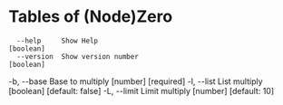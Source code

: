 # Tables of (Node)Zero

      --help     Show Help                                            [boolean]
      --version  Show version number                                  [boolean]
  -b, --base     Base to multiply                           [number] [required]
  -l, --list     List multiply                       [boolean] [default: false]
  -L, --limit    Limit multiply                           [number] [default: 10]